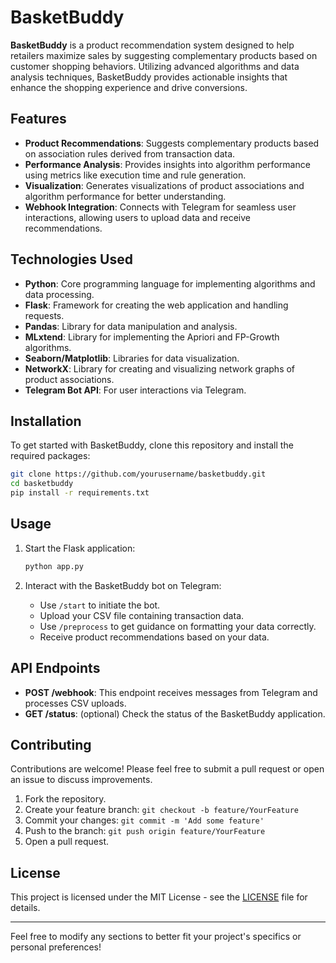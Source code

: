 
# BasketBuddy

**BasketBuddy** is a product recommendation system designed to help retailers maximize sales by suggesting complementary products based on customer shopping behaviors. Utilizing advanced algorithms and data analysis techniques, BasketBuddy provides actionable insights that enhance the shopping experience and drive conversions.



## Features

- **Product Recommendations**: Suggests complementary products based on association rules derived from transaction data.
- **Performance Analysis**: Provides insights into algorithm performance using metrics like execution time and rule generation.
- **Visualization**: Generates visualizations of product associations and algorithm performance for better understanding.
- **Webhook Integration**: Connects with Telegram for seamless user interactions, allowing users to upload data and receive recommendations.

## Technologies Used

- **Python**: Core programming language for implementing algorithms and data processing.
- **Flask**: Framework for creating the web application and handling requests.
- **Pandas**: Library for data manipulation and analysis.
- **MLxtend**: Library for implementing the Apriori and FP-Growth algorithms.
- **Seaborn/Matplotlib**: Libraries for data visualization.
- **NetworkX**: Library for creating and visualizing network graphs of product associations.
- **Telegram Bot API**: For user interactions via Telegram.

## Installation

To get started with BasketBuddy, clone this repository and install the required packages:

```bash
git clone https://github.com/yourusername/basketbuddy.git
cd basketbuddy
pip install -r requirements.txt
```

## Usage

1. Start the Flask application:

   ```bash
   python app.py
   ```

2. Interact with the BasketBuddy bot on Telegram:
   - Use `/start` to initiate the bot.
   - Upload your CSV file containing transaction data.
   - Use `/preprocess` to get guidance on formatting your data correctly.
   - Receive product recommendations based on your data.

## API Endpoints

- **POST /webhook**: This endpoint receives messages from Telegram and processes CSV uploads.
- **GET /status**: (optional) Check the status of the BasketBuddy application.

## Contributing

Contributions are welcome! Please feel free to submit a pull request or open an issue to discuss improvements.

1. Fork the repository.
2. Create your feature branch: `git checkout -b feature/YourFeature`
3. Commit your changes: `git commit -m 'Add some feature'`
4. Push to the branch: `git push origin feature/YourFeature`
5. Open a pull request.

## License

This project is licensed under the MIT License - see the [LICENSE](LICENSE) file for details.

---

Feel free to modify any sections to better fit your project's specifics or personal preferences!
